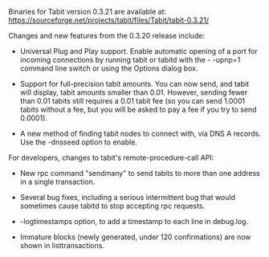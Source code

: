 Binaries for Tabit version 0.3.21 are available at:
  https://sourceforge.net/projects/tabit/files/Tabit/tabit-0.3.21/

Changes and new features from the 0.3.20 release include:

* Universal Plug and Play support.  Enable automatic opening of a port for incoming connections by running tabit or tabitd with the - -upnp=1 command line switch or using the Options dialog box.

* Support for full-precision tabit amounts.  You can now send, and tabit will display, tabit amounts smaller than 0.01.  However, sending fewer than 0.01 tabits still requires a 0.01 tabit fee (so you can send 1.0001 tabits without a fee, but you will be asked to pay a fee if you try to send 0.0001).

* A new method of finding tabit nodes to connect with, via DNS A records. Use the -dnsseed option to enable.

For developers, changes to tabit's remote-procedure-call API:

* New rpc command "sendmany" to send tabits to more than one address in a single transaction.

* Several bug fixes, including a serious intermittent bug that would sometimes cause tabitd to stop accepting rpc requests. 

* -logtimestamps option, to add a timestamp to each line in debug.log.

* Immature blocks (newly generated, under 120 confirmations) are now shown in listtransactions.
